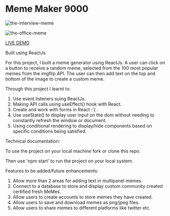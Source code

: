 # Meme Maker 9000

![the-interview-meme](https://tenor.com/view/james-franco-unsure-meaning-the-gif-20392074.gif)

![the-office-meme](https://tenor.com/view/what-goingon-gif-6166237.gif)

<a href="https://dustydogcodex.github.io/Meme-Maker-9000/"> LIVE DEMO </a>



Built using ReactJs

For this project, I built a meme generator using ReactJs. A user can click on a button to receive a random meme, selected from the 100 most popular memes from the imgflip API. The user can then add text on the top and bottom of the image to create a custom meme. 

Through this project I learnt to:

1. Use event listeners suing ReactJs.
2. Making API calls using useEffect() hook with React.
3. Create and work with forms in React :'( .
4. Use useState() to display user input on the dom without needing to constantly refresh the window or document.
5. Using conditional rendering to display/hide components based on specific conditions being satisfied.

Technical documentation:

To use the project on your local machine fork or clone this repo.

Then use 'npm start' to run the project on your local system.

Features to be added/future enhancements:

1. Allow more than 2 areas for adding text in multipanel memes.
2. Connect to a database to store and display custom community created certified fresh MeMes.
3. Allow users to create accounts to store memes they have created.
4. Allow users to save and download memes as png/jpeg files.
5. Allow users to share memes to different platforms like twitter etc.

